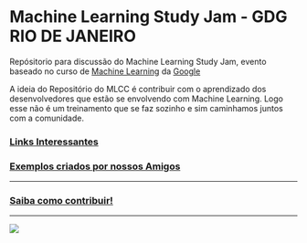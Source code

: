 # Machine Learning Study Jam - GDG RIO DE JANEIRO
Repósitorio para discussão do Machine Learning Study Jam, evento baseado no curso de [Machine Learning](https://developers.google.com/machine-learning/crash-course/) da [Google](https://developers.google.com/)

A ideia do Repositório do MLCC é contribuir com o aprendizado dos desenvolvedores que estão se envolvendo com Machine Learning. Logo esse não é um treinamento que se faz sozinho e sim caminhamos juntos com a comunidade.


### [Links Interessantes](https://github.com/gdgrio/mlcc/blob/master/ML_AWESOME_LINKS.md)
### [Exemplos criados por nossos Amigos](https://github.com/gdgrio/mlcc/blob/master/SAMPLES_BY_FRIENDS.md)
---
### [Saiba como contribuir!](https://github.com/gdgrio/mlcc/blob/master/CONTRIBUTE.md)
---
<a href="https://www.meetup.com/pt-BR/GDGRioDeJaneiro/" target="_blank"><img src="http://farm1.staticflickr.com/591/23771435115_af0eaebc15_b.jpg"></a>
